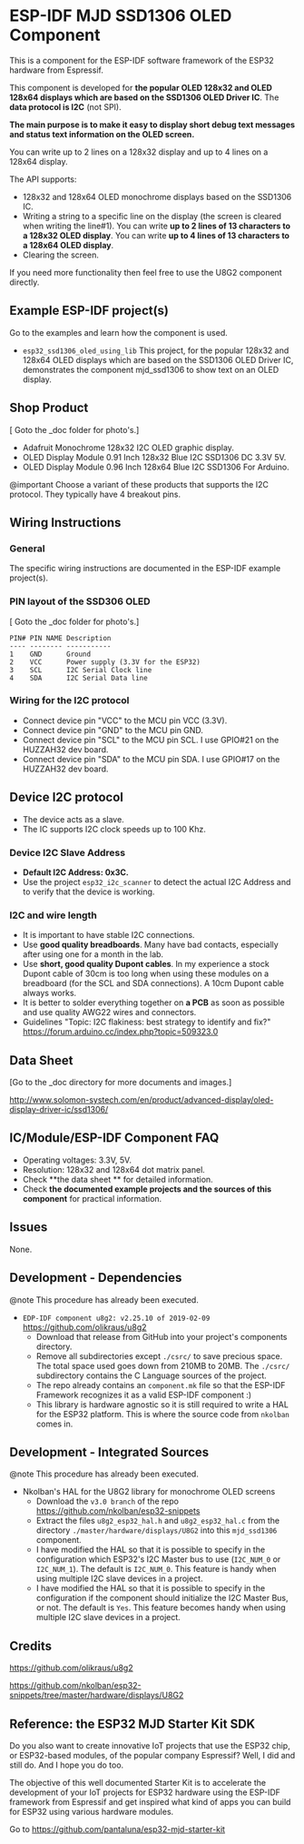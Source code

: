 # ESP-IDF MJD SSD1306 OLED Component

This is a component for the ESP-IDF software framework of the ESP32 hardware from Espressif.

This component is developed for **the popular OLED 128x32 and OLED 128x64 displays which are based on the SSD1306 OLED Driver IC**. The **data protocol is I2C** (not SPI).

**The main purpose is to make it easy to display short debug text messages and status text information on the OLED screen.**

You can write up to 2 lines on a 128x32 display and up to 4 lines on a 128x64 display.

The API supports:

- 128x32 and 128x64 OLED monochrome displays based on the SSD1306 IC.
- Writing a string to a specific line on the display (the screen is cleared when writing the line#1). You can write **up to 2 lines of 13 characters to a 128x32 OLED display**. You can write **up to 4 lines of 13 characters to a 128x64 OLED display**.
- Clearing the screen.

If you need more functionality then feel free to use the U8G2 component directly.



## Example ESP-IDF project(s)

Go to the examples and learn how the component is used.

- ```esp32_ssd1306_oled_using_lib``` This project, for the popular 128x32 and 128x64 OLED displays which are based on the SSD1306 OLED Driver IC, demonstrates the component mjd_ssd1306 to show text on an OLED display.



## Shop Product

[ Goto the _doc folder for photo's.]

- Adafruit Monochrome 128x32 I2C OLED graphic display.
- OLED Display Module 0.91 Inch 128x32 Blue I2C SSD1306 DC 3.3V 5V.
- OLED Display Module 0.96 Inch 128x64 Blue I2C SSD1306 For Arduino.

@important Choose a variant of these products that supports the I2C protocol. They typically have 4 breakout pins.



## Wiring Instructions

### General

The specific wiring instructions are documented in the  ESP-IDF example project(s).



### PIN layout of the SSD306 OLED

[ Goto the _doc folder for photo's.]

```
PIN# PIN NAME Description
---- -------- -----------
1    GND      Ground
2    VCC      Power supply (3.3V for the ESP32)
3    SCL      I2C Serial Clock line
4    SDA      I2C Serial Data line
```



### Wiring for the I2C protocol

- Connect device pin "VCC" to the MCU pin VCC (3.3V).
- Connect device pin "GND" to the MCU pin GND.
- Connect device pin "SCL" to the MCU pin SCL. I use GPIO#21 on the HUZZAH32 dev board.
- Connect device pin "SDA" to the MCU pin SDA. I use GPIO#17 on the HUZZAH32 dev board.



## Device I2C protocol

- The device acts as a slave.
- The IC supports I2C clock speeds up to 100 Khz.



### Device I2C Slave Address

- **Default I2C Address: 0x3C.**
- Use the project ```esp32_i2c_scanner``` to detect the actual I2C Address and to verify that the device is working.

  

### I2C and wire length

- It is important to have stable I2C connections.
- Use **good quality breadboards**. Many have bad contacts, especially after using one for a month in the lab.
- Use **short, good quality Dupont cables**. In my experience a stock Dupont cable of 30cm is too long when using these modules on a breadboard (for the SCL and SDA connections). A 10cm Dupont cable always works.
- It is better to solder everything together on **a PCB** as soon as possible and use quality AWG22 wires and connectors.
- Guidelines "Topic: I2C flakiness:  best strategy to identify and fix?" https://forum.arduino.cc/index.php?topic=509323.0



## Data Sheet

[Go to the _doc directory for more documents and images.]

<http://www.solomon-systech.com/en/product/advanced-display/oled-display-driver-ic/ssd1306/>




## IC/Module/ESP-IDF Component FAQ
- Operating voltages: 3.3V, 5V.
- Resolution: 128x32 and 128x64 dot matrix panel.
- Check **the data sheet ** for detailed information.
- Check **the documented example projects and the sources of this component** for practical information.



## Issues

None.



## Development - Dependencies

@note This procedure has already been executed.

- ```EDP-IDF component u8g2: v2.25.10 of 2019-02-09``` <https://github.com/olikraus/u8g2>
  - Download that release from GitHub into your project's components directory.
  - Remove all subdirectories except ```./csrc/``` to save precious space. The total space used goes down from 210MB to 20MB. The ```./csrc/``` subdirectory contains the C Language sources of the project.
  - The repo already contains an ```component.mk``` file so that the ESP-IDF Framework recognizes it as a valid ESP-IDF component :) 
  - This library is hardware agnostic so it is still required to write a HAL for the ESP32 platform. This is where the source code from ```nkolban``` comes in.



## Development - Integrated Sources

@note This procedure has already been executed.

- Nkolban's HAL for the U8G2 library for monochrome OLED screens
  - Download the ```v3.0 branch``` of the repo https://github.com/nkolban/esp32-snippets
  - Extract the files ```u8g2_esp32_hal.h``` and ```u8g2_esp32_hal.c``` from the directory ```./master/hardware/displays/U8G2``` into this ```mjd_ssd1306``` component.
  - I have modified the HAL so that it is possible to specify in the configuration which ESP32's I2C Master bus to use (```I2C_NUM_0``` or ```I2C_NUM_1```). The default is ```I2C_NUM_0```. This feature is handy when using multiple I2C slave devices in a project.
  - I have modified the HAL so that it is possible to specify in the configuration if the component should initialize the I2C Master Bus, or not. The default is ```Yes```. This feature becomes handy when using multiple I2C slave devices in a project.



## Credits

<https://github.com/olikraus/u8g2>

<https://github.com/nkolban/esp32-snippets/tree/master/hardware/displays/U8G2>



## Reference: the ESP32 MJD Starter Kit SDK

Do you also want to create innovative IoT projects that use the ESP32 chip, or ESP32-based modules, of the popular company Espressif? Well, I did and still do. And I hope you do too.

The objective of this well documented Starter Kit is to accelerate the development of your IoT projects for ESP32 hardware using the ESP-IDF framework from Espressif and get inspired what kind of apps you can build for ESP32 using various hardware modules.

Go to https://github.com/pantaluna/esp32-mjd-starter-kit

